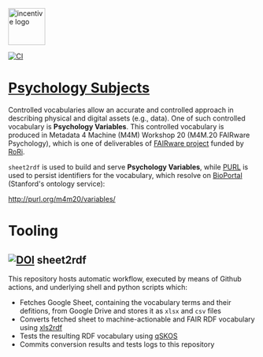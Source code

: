 <img src="https://thumb.tildacdn.com/tild3934-3732-4633-b864-646466363531/-/format/webp/FAIRware_Logo.jpg" alt="incentive logo" height="75"/>

[![CI](https://github.com/fair-data-collective/M4M-20-FAIRware-Psychology-Variables/workflows/Sheet2RDF/badge.svg)](https://github.com/fair-data-collective/M4M-20-FAIRware-Psychology-Variables/actions?query=workflow%3ASheet2RDF)

# [Psychology Subjects](http://purl.org/m4m20/variables/)

Controlled vocabularies allow an accurate and controlled approach in describing physical and digital assets (e.g., data). One of such controlled vocabulary is **Psychology Variables**. This controlled vocabulary is produced in Metadata 4 Machine (M4M) Workshop 20 (M4M.20 FAIRware Psychology), which is one of deliverables of [FAIRware project](https://researchonresearch.org/projects#!/tab/273951116-3) funded by [RoRi](https://researchonresearch.org/).

`sheet2rdf` is used to build and serve **Psychology Variables**, while [PURL](https://archive.org/services/purl/) is used to persist identifiers for the vocabulary, which resolve on [BioPortal](bioportal.bioontology.org/) (Stanford's ontology service):

http://purl.org/m4m20/variables/

# Tooling

## [![DOI](https://zenodo.org/badge/327900313.svg)](https://zenodo.org/badge/latestdoi/327900313) sheet2rdf

This repository hosts automatic workflow, executed by means of Github actions, and underlying shell and python scripts which:

- Fetches Google Sheet, containing the vocabulary terms and their defitions, from Google Drive and stores it as `xlsx` and `csv` files
- Converts fetched sheet to machine-actionable and FAIR RDF vocabulary using [xls2rdf](https://github.com/sparna-git/xls2rdf)
- Tests the resulting RDF vocabulary using [qSKOS](https://github.com/cmader/qSKOS/)
- Commits conversion results and tests logs to this repository
